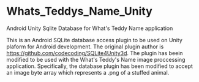 # Whats_Teddys_Name_Unity
Android Unity Sqlite Database for What's Teddy Name application


This is an Android SQLite database access plugin to be used on Unity plaform for Android development. The original plugin author is https://github.com/codecoding/SQLite4Unity3d.  The plugin has beein modified to be used with the What's Teddy's Name image proccessing application. Specifically, the database plugin has been modified to accept an image byte array which represents a .png of a stuffed animal. 
